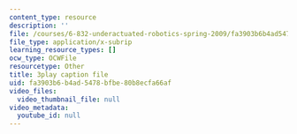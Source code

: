 ```yaml
---
content_type: resource
description: ''
file: /courses/6-832-underactuated-robotics-spring-2009/fa3903b6b4ad5478bfbe80b8ecfa66af_E-sOMfDVe8o.vtt
file_type: application/x-subrip
learning_resource_types: []
ocw_type: OCWFile
resourcetype: Other
title: 3play caption file
uid: fa3903b6-b4ad-5478-bfbe-80b8ecfa66af
video_files:
  video_thumbnail_file: null
video_metadata:
  youtube_id: null
---
```

